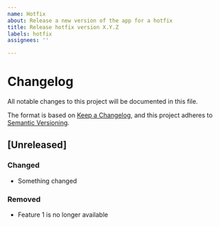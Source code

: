 ```yaml
---
name: Hotfix
about: Release a new version of the app for a hotfix
title: Release hotfix version X.Y.Z
labels: hotfix
assignees: ''

---
```


# Changelog
All notable changes to this project will be documented in this file.

The format is based on [Keep a Changelog](https://keepachangelog.com/en/1.0.0/),
and this project adheres to [Semantic Versioning](https://semver.org/spec/v2.0.0.html).

## [Unreleased]

### Changed
- Something changed

### Removed
- Feature 1 is no longer available

